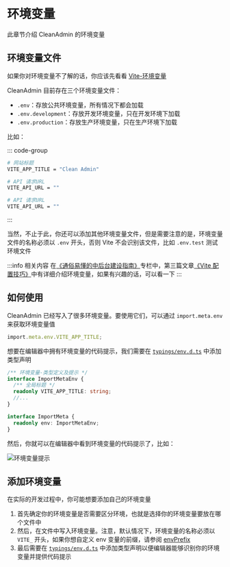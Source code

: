 # 环境变量

此章节介绍 CleanAdmin 的环境变量

## 环境变量文件

如果你对环境变量不了解的话，你应该先看看 [Vite-环境变量](https://cn.vite.dev/guide/env-and-mode#env-variables-and-modes)

CleanAdmin 目前存在三个环境变量文件：

- `.env`：存放公共环境变量，所有情况下都会加载
- `.env.development`：存放开发环境变量，只在开发环境下加载
- `.env.production`：存放生产环境变量，只在生产环境下加载

比如：

::: code-group

```bash [.env]
# 网站标题
VITE_APP_TITLE = "Clean Admin"
```

```bash [.env.development]
# API 请求URL
VITE_API_URL = ""
```

```bash [.env.production]
# API 请求URL
VITE_API_URL = ""
```

:::

当然，不止于此，你还可以添加其他环境变量文件，但是需要注意的是，环境变量文件的名称必须以 `.env` 开头，否则 Vite 不会识别该文件，比如 `.env.test` 测试环境文件

:::info 相关内容
在[《通俗易懂的中后台建设指南》](https://github.com/QFifteen/Blog?tab=readme-ov-file#%E9%80%9A%E4%BF%97%E6%98%93%E6%87%82%E7%9A%84%E4%B8%AD%E5%90%8E%E5%8F%B0%E7%B3%BB%E7%BB%9F%E5%BB%BA%E8%AE%BE%E6%8C%87%E5%8D%97%E4%B8%93%E6%A0%8F)专栏中，第三篇文章[《Vite 配置技巧》](https://github.com/QFifteen/Blog/issues/3)中有详细介绍环境变量，如果有兴趣的话，可以看一下
:::

## 如何使用

CleanAdmin 已经写入了很多环境变量。要使用它们，可以通过 `import.meta.env` 来获取环境变量值

```ts
import.meta.env.VITE_APP_TITLE;
```

想要在编辑器中拥有环境变量的代码提示，我们需要在 [`typings/env.d.ts`](https://github.com/QFifteen/vue-clean-admin/blob/main/src/typings/env.d.ts) 中添加类型声明

```ts [env.d.ts]
/** 环境变量-类型定义及提示 */
interface ImportMetaEnv {
  /** 全局标题 */
  readonly VITE_APP_TITLE: string;
  //...
}

interface ImportMeta {
  readonly env: ImportMetaEnv;
}
```

然后，你就可以在编辑器中看到环境变量的代码提示了，比如：

![环境变量提示](https://github.com/user-attachments/assets/dfc1d712-afde-46aa-9a30-7b8aac3dfbcc)

## 添加环境变量

在实际的开发过程中，你可能想要添加自己的环境变量

1. 首先确定你的环境变量是否需要区分环境，也就是选择你的环境变量要放在哪个文件中
2. 然后，在文件中写入环境变量。注意，默认情况下，环境变量的名称必须以 `VITE_` 开头，如果你想自定义 env 变量的前缀，请参阅 [envPrefix](https://cn.vite.dev/config/shared-options.html#envprefix)
3. 最后需要在 [`typings/env.d.ts`](https://github.com/QFifteen/vue-clean-admin/blob/main/src/typings/env.d.ts) 中添加类型声明以便编辑器能够识别你的环境变量并提供代码提示

